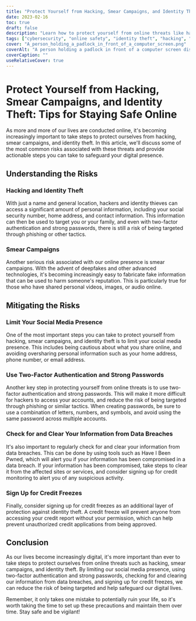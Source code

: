 ```yaml
---
title: "Protect Yourself from Hacking, Smear Campaigns, and Identity Theft: Tips for Staying Safe Online"
date: 2023-02-16
toc: true
draft: false
description: "Learn how to protect yourself from online threats like hacking, smear campaigns, and identity theft with these helpful tips."
tags: ["cybersecurity", "online safety", "identity theft", "hacking", "smear campaigns", "social media", "passwords", "two-factor authentication", "credit freeze"]
cover: "A_person_holding_a_padlock_in_front_of_a_computer_screen.png"
coverAlt: "A person holding a padlock in front of a computer screen displaying a message that says Protected"
coverCaption: ""
useRelativeCover: true
---
```



# Protect Yourself from Hacking, Smear Campaigns, and Identity Theft: Tips for Staying Safe Online

As more and more of our lives are conducted online, it's becoming increasingly important to take steps to protect ourselves from hacking, smear campaigns, and identity theft. In this article, we'll discuss some of the most common risks associated with these threats and provide actionable steps you can take to safeguard your digital presence.

## Understanding the Risks

### Hacking and Identity Theft

With just a name and general location, hackers and identity thieves can access a significant amount of personal information, including your social security number, home address, and contact information. This information can then be used to target you or your family, and even with two-factor authentication and strong passwords, there is still a risk of being targeted through phishing or other tactics.

### Smear Campaigns

Another serious risk associated with our online presence is smear campaigns. With the advent of deepfakes and other advanced technologies, it's becoming increasingly easy to fabricate fake information that can be used to harm someone's reputation. This is particularly true for those who have shared personal videos, images, or audio online.

## Mitigating the Risks

### Limit Your Social Media Presence

One of the most important steps you can take to protect yourself from hacking, smear campaigns, and identity theft is to limit your social media presence. This includes being cautious about what you share online, and avoiding oversharing personal information such as your home address, phone number, or email address.

### Use Two-Factor Authentication and Strong Passwords

Another key step in protecting yourself from online threats is to use two-factor authentication and strong passwords. This will make it more difficult for hackers to access your accounts, and reduce the risk of being targeted through phishing or similar tactics. When creating passwords, be sure to use a combination of letters, numbers, and symbols, and avoid using the same password across multiple accounts.

### Check for and Clear Your Information from Data Breaches

It's also important to regularly check for and clear your information from data breaches. This can be done by using tools such as Have I Been Pwned, which will alert you if your information has been compromised in a data breach. If your information has been compromised, take steps to clear it from the affected sites or services, and consider signing up for credit monitoring to alert you of any suspicious activity.

### Sign Up for Credit Freezes

Finally, consider signing up for credit freezes as an additional layer of protection against identity theft. A credit freeze will prevent anyone from accessing your credit report without your permission, which can help prevent unauthorized credit applications from being approved.

## Conclusion

As our lives become increasingly digital, it's more important than ever to take steps to protect ourselves from online threats such as hacking, smear campaigns, and identity theft. By limiting our social media presence, using two-factor authentication and strong passwords, checking for and clearing our information from data breaches, and signing up for credit freezes, we can reduce the risk of being targeted and help safeguard our digital lives.

Remember, it only takes one mistake to potentially ruin your life, so it's worth taking the time to set up these precautions and maintain them over time. Stay safe and be vigilant!
